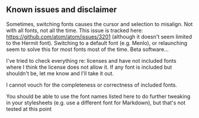 ## Known issues and disclaimer

Sometimes, switching fonts causes the cursor and selection to misalign. Not with all fonts, not all the time. This issue is tracked here: https://github.com/atom/atom/issues/3201 (although it doesn't seem limited to the Hermit font). Switching to a default font (e.g. Menlo), or relaunching seem to solve this for most fonts most of the time. Beta software...

I've tried to check everything re: licenses and have not included fonts where I think the license does not allow it. If any font is included but shouldn't be, let me know and I'll take it out.

I cannot vouch for the completeness or correctness of included fonts.

You should be able to use the font names listed here to do further tweaking in your stylesheets (e.g. use a different font for Markdown), but that's not tested at this point
